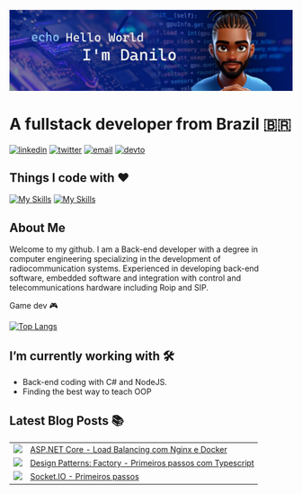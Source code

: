 ![](banner-github.jpg)

# A fullstack developer from Brazil 🇧🇷

[![linkedin](https://img.shields.io/badge/linkedin-0A66C2?style=for-the-badge&logo=linkedin&logoColor=white)](https://www.linkedin.com/in/danilodevs/)
[![twitter](https://img.shields.io/badge/twitter-1DA1F2?style=for-the-badge&logo=twitter&logoColor=white)](https://twitter.com/danilosdev)
[![email](https://img.shields.io/static/v1?label=&message=E-mail&color=007722&style=for-the-badge&logo=mail.ru)](mailto:danilo.o.s@hotmail.com)
[![devto](https://img.shields.io/badge/dev.to-0A0A0A?style=for-the-badge&logo=devdotto&logoColor=white)](https://dev.to/danilosilva)


## Things I code with :heart:

[![My Skills](https://skillicons.dev/icons?i=cs,cpp,java,js,nodejs,php,py,ts)](https://github.com/Danilo-Oliveira-Silva)
[![My Skills](https://skillicons.dev/icons?i=mysql,mongodb,postgres,azure,docker,dotnet,rabbitmq,react,eclipse,androidstudio,grafana,matlab,arduino,prometheus,threejs)](https://github.com/Danilo-Oliveira-Silva)

## About Me



  Welcome to my github. I am a Back-end developer with a degree in computer engineering specializing in the development of radiocommunication systems. Experienced in developing back-end software, embedded software and integration with control and telecommunications hardware   including Roip and SIP.

  Game dev :video_game: 


[![Top Langs](https://github-readme-stats.vercel.app/api/top-langs/?username=Danilo-Oliveira-Silva&layout=compact&theme=algolia)](https://github.com/Danilo-Oliveira-Silva)


## I’m currently working with :hammer_and_wrench:	

* Back-end coding with C# and NodeJS.
* Finding the best way to teach OOP

## Latest Blog Posts :books:


<table>
  <tr>
    <td><img width=250 src="https://media.dev.to/cdn-cgi/image/width=1000,height=420,fit=cover,gravity=auto,format=auto/https%3A%2F%2Fdev-to-uploads.s3.amazonaws.com%2Fuploads%2Farticles%2Foo7wtn75zm00jb5r2of1.jpg" /></td>
    <td><a href="https://dev.to/danilosilva/aspnet-core-load-balancing-com-nginx-e-docker-3m2e">ASP.NET Core - Load Balancing com Nginx e Docker</a></td>
  </tr>
  <tr>
    <td><img width=250 src="https://media.dev.to/cdn-cgi/image/width=1000,height=420,fit=cover,gravity=auto,format=auto/https%3A%2F%2Fdev-to-uploads.s3.amazonaws.com%2Fuploads%2Farticles%2Fikdexostnlb5jnbqmazv.png" /></td>
    <td><a href="https://dev.to/danilosilva/design-patterns-factory-primeiros-passos-com-typescript-17ga">Design Patterns: Factory - Primeiros passos com Typescript</a></td>
  </tr>

   <tr>
    <td><img width=250 src="https://media.dev.to/cdn-cgi/image/width=1000,height=420,fit=cover,gravity=auto,format=auto/https%3A%2F%2Fdev-to-uploads.s3.amazonaws.com%2Fuploads%2Farticles%2Fz97emthjy62i8bep1n2b.jpg" /></td>
    <td><a href="https://dev.to/danilosilva/socketio-primeiros-passos-4j63">Socket.IO - Primeiros passos</a></td>
  </tr>
</table>
